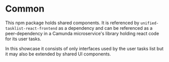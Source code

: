 # Common

This npm package holds shared components. It is referenced by `unified-tasklist-react-frontend` as a dependency and can be referenced as a peer-dependency in a Camunda microservice's library holding react code for its user tasks.

In this showcase it consists of only interfaces used by the user tasks list but it may also be extended by shared UI components.
